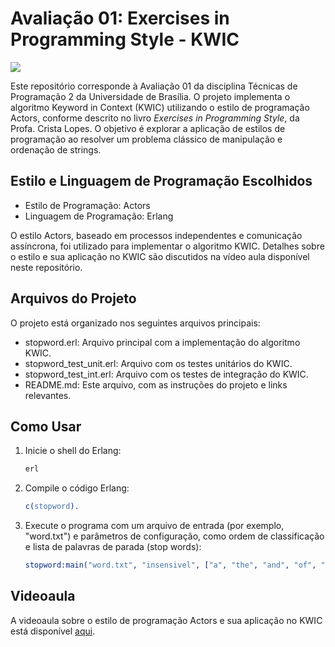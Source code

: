 # Avaliação 01: Exercises in Programming Style - KWIC

![](https://img.shields.io/badge/version-v1.0-blue)

Este repositório corresponde à Avaliação 01 da disciplina Técnicas de Programação 2 da Universidade de Brasília. O projeto implementa o algoritmo Keyword in Context (KWIC) utilizando o estilo de programação Actors, conforme descrito no livro *Exercises in Programming Style*, da Profa. Crista Lopes. O objetivo é explorar a aplicação de estilos de programação ao resolver um problema clássico de manipulação e ordenação de strings.

## Estilo e Linguagem de Programação Escolhidos

- Estilo de Programação: Actors
- Linguagem de Programação: Erlang

O estilo Actors, baseado em processos independentes e comunicação assíncrona, foi utilizado para implementar o algoritmo KWIC. Detalhes sobre o estilo e sua aplicação no KWIC são discutidos na vídeo aula disponível neste repositório.

## Arquivos do Projeto

O projeto está organizado nos seguintes arquivos principais:

- stopword.erl: Arquivo principal com a implementação do algoritmo KWIC.
- stopword_test_unit.erl: Arquivo com os testes unitários do KWIC.
- stopword_test_int.erl: Arquivo com os testes de integração do KWIC.
- README.md: Este arquivo, com as instruções do projeto e links relevantes.

## Como Usar

1. Inicie o shell do Erlang:
   ```bash
   erl
2. Compile o código Erlang:
   ```erlang
   c(stopword).
3. Execute o programa com um arquivo de entrada (por exemplo, "word.txt") e parâmetros de configuração, como ordem de classificação e lista de palavras de parada (stop words):
   ```erlang
   stopword:main("word.txt", "insensivel", ["a", "the", "and", "of", "an", "to", "in", "on", "is", "are", "they", "he", "she"]).

## Videoaula

A videoaula sobre o estilo de programação Actors e sua aplicação no KWIC está disponível [aqui](link-do-video).

